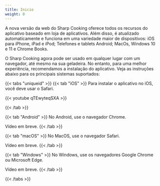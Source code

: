```yaml
---
title: Inicio
weight: 0
---
```


A nova versão da web do Sharp Cooking oferece todos os recursos do aplicativo baseado em loja de aplicativos. Além disso, é atualizado automaticamente e funciona em uma variedade maior de dispositivos: iOS para iPhone, iPad e iPod; Telefones e tablets Android; MacOs, Windows 10 e 11 e Chrome Books.

O Sharp Cooking agora pode ser usado em qualquer lugar com um navegador, até mesmo na sua geladeira. No entanto, para uma melhor experiência, recomendamos a instalação do aplicativo. Veja as instruções abaixo para os principais sistemas suportados:

{{< tabs "uniqueid" >}}
{{< tab "iOS" >}} 
Para instalar o aplicativo no iOS, você deve usar o Safari.

{{< youtube qTEwyteqSXA >}}

{{< /tab >}}

{{< tab "Android" >}}
No Android, use o navegador Chrome.

Vídeo em breve.
{{< /tab >}}

{{< tab "macOS" >}}
No MacOS, use o navegador Safari.

Vídeo em breve.
{{< /tab >}}

{{< tab "Windows" >}}
No Windows, use os navegadores Google Chrome ou Microsoft Edge.

Vídeo em breve.
{{< /tab >}}

{{< /tabs >}}
